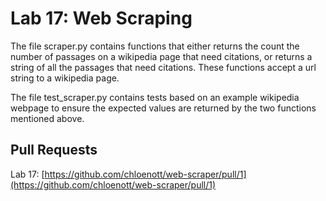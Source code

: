 # Lab 17: Web Scraping

The file scraper.py contains functions that either returns the count the number of passages on a wikipedia page that need citations, or returns a string of all the passages that need citations. These functions accept a url string to a wikipedia page.

The file test_scraper.py contains tests based on an example wikipedia webpage to ensure the expected values are returned by the two functions mentioned above.

## Pull Requests

Lab 17: [https://github.com/chloenott/web-scraper/pull/1](https://github.com/chloenott/web-scraper/pull/1)